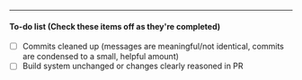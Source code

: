 <!--
  Add a sentence or two in the blank space below describing the changes your PR makes.
  Include any info that might be relevant for your teammates to understand and discuss the changes.
  (Also, make sure to add a meaningful title above! Please don't just use the branch name or story number).
-->

---
#### To-do list (Check these items off as they're completed)
- [ ] Commits cleaned up (messages are meaningful/not identical, commits are condensed to a small, helpful amount)
- [ ] Build system unchanged or changes clearly reasoned in PR

